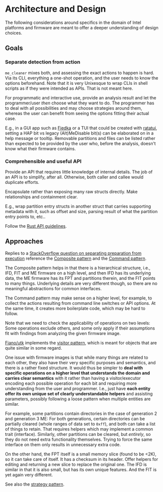# Architecture and Design

The following considerations around specifics in the domain of Intel platforms
and firmware are meant to offer a deeper understanding of design choices.

## Goals

### Separate detection from action

`me_cleaner` mixes both, and assessing the exact actions to happen is hard.
Via its CLI, everything a one-shot operation, and the user needs to know the
options beforehand. Note that it is very Unixesque to wrap CLIs in shell scripts
as if they were intended as APIs. That is not meant here.

For programmatic and interactive use, provide an analysis result and let the
programmer/user _then_ choose what they want to do. The programmer has to deal
with all possibilities and may choose strategies around them, whereas the user
can benefit from seeing the options fitting their actual case.

E.g., in a GUI app such as [Fiedka](https://fiedka.app) or a TUI that could be
created with [ratatui](https://ratatui.rs/), setting a HAP bit vs legacy
(Alt)MeDisable bit(s) can be elaborated on in a help message or tooltip.
Removable partitions and files can be listed rather than expected to be provided
by the user who, before the analysis, doesn't know what their firmware contains.

### Comprehensible and useful API

Provide an API that requires little knowledge of internal details.
The job of an API is to simplify, after all. Otherwise, both caller and callee
would duplicate efforts.

Encapsulate rather than exposing many raw structs directly.
Make relationships and containment clear.

E.g., wrap partition entry structs in another struct that carries supporting
metadata with it, such as offset and size, parsing result of what the partition
entry points to, etc..

Follow the [Rust API guidelines](https://rust-lang.github.io/api-guidelines/).

## Approaches

Replies to a [StackOverflow question on separating preparation from execution](
https://stackoverflow.com/questions/4355263/is-there-a-design-pattern-for-separating-preparation-of-work-from-execution)
reference the [Composite pattern](https://en.wikipedia.org/wiki/Composite_pattern)
and the [Command pattern](https://rust-unofficial.github.io/patterns/patterns/behavioural/command.html).

The Composite pattern helps in that there is a hierarchical structure, i.e.,
IFD, FIT and ME firmware on a high level, and then IFD has its underlying data,
the ME firmware has its FPT and partitions therein, and the FIT points to many
things. Underlying details are very different though, so there are no meaningful
abstractions for common interfaces.

The Command pattern may make sense on a higher level, for example, to collect
the actions resulting from command line switches or API options. At the same
time, it creates more boilerplate code, which may be hard to follow.

Note that we need to check the applicability of operations on two levels:
Some operations exclude others, and some only apply if their assumptions fit
with findings from analyzing the given firmware image.

[Fiano/utk](https://github.com/linuxboot/fiano) implements the [visitor pattern](
https://rust-unofficial.github.io/patterns/patterns/behavioural/visitor.html),
which is meant for objects that are quite similar in some regard.

One issue with firmware images is that while many things are related to each
other, they also have their very specific purposes and semantics, and there is a
rather fixed structure. It would thus be simpler to **deal with specific
operations on a higher level that understands the domain and carries clear
semantics** with it rather than having a visitor/executor encoding each possible
operation for each bit and requiring more understanding from the user and
programmer.
I.e., just have **each entity offer its own unique set of clearly understandable
helpers** and assisting parameters, possibly following a loose pattern when
multiple entities are similar.

For example, some partitions contain directories in the case of generation 2 and
generation 3 ME:
For both generations, certain directories can be partially cleared (whole ranges
of data set to `0xff`), and both can take a list of things to retain.
That requires helpers which may implement a common trait (interface).
Similarly, other partitions can be cleared, but _entirely_, so they do not need
extra functionality themselves. Trying to force the same interface on them only
results in unnecessary extra code.

On the other hand, the FPT itself is a small memory slice (found to be <2K), so
it can take care of itself. It has a checksum in its header. Offer helpers for
editing and returning a new slice to replace the original one.
The IFD is similar in that it is also small, but has its own unique features.
And the FIT is yet again very different.

See also the [strategy pattern](
https://rust-unofficial.github.io/patterns/patterns/behavioural/strategy.html).
